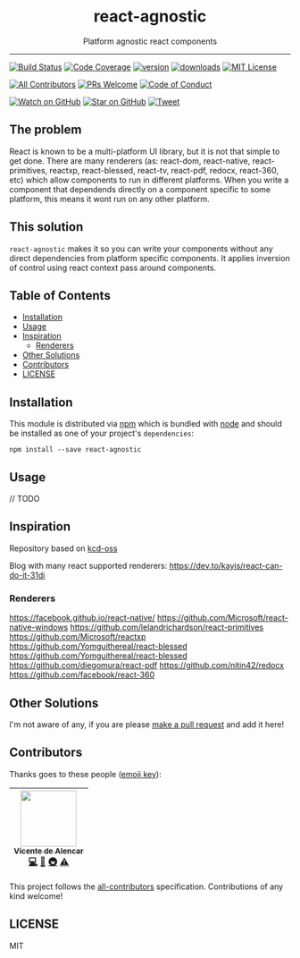 <div align="center">
<h1>react-agnostic</h1>

<p>Platform agnostic react components</p>
</div>

<hr />

[![Build Status][build-badge]][build]
[![Code Coverage][coverage-badge]][coverage]
[![version][version-badge]][package]
[![downloads][downloads-badge]][npmtrends]
[![MIT License][license-badge]][license]

[![All Contributors](https://img.shields.io/badge/all_contributors-1-orange.svg?style=flat-square)](#contributors)
[![PRs Welcome][prs-badge]][prs]
[![Code of Conduct][coc-badge]][coc]

[![Watch on GitHub][github-watch-badge]][github-watch]
[![Star on GitHub][github-star-badge]][github-star]
[![Tweet][twitter-badge]][twitter]

## The problem

React is known to be a multi-platform UI library, but it is not that simple to get done. There are many renderers (as: react-dom, react-native, react-primitives, reactxp, react-blessed, react-tv, react-pdf, redocx, react-360, etc) which allow components to run in different platforms. When you write a component that dependends directly on a component specific to some platform, this means it wont run on any other platform.

## This solution

`react-agnostic` makes it so you can write your components without any direct dependencies from platform specific components. It applies inversion of control using react context pass around components.

## Table of Contents

<!-- START doctoc generated TOC please keep comment here to allow auto update -->
<!-- DON'T EDIT THIS SECTION, INSTEAD RE-RUN doctoc TO UPDATE -->

- [Installation](#installation)
- [Usage](#usage)
- [Inspiration](#inspiration)
  - [Renderers](#renderers)
- [Other Solutions](#other-solutions)
- [Contributors](#contributors)
- [LICENSE](#license)

<!-- END doctoc generated TOC please keep comment here to allow auto update -->

## Installation

This module is distributed via [npm][npm] which is bundled with [node][node] and
should be installed as one of your project's `dependencies`:

```
npm install --save react-agnostic
```

## Usage

// TODO

## Inspiration

Repository based on [kcd-oss](https://github.com/kentcdodds/generator-kcd-oss)

Blog with many react supported renderers: https://dev.to/kayis/react-can-do-it-31di

### Renderers

https://facebook.github.io/react-native/
https://github.com/Microsoft/react-native-windows
https://github.com/lelandrichardson/react-primitives
https://github.com/Microsoft/reactxp
https://github.com/Yomguithereal/react-blessed
https://github.com/Yomguithereal/react-blessed
https://github.com/diegomura/react-pdf
https://github.com/nitin42/redocx
https://github.com/facebook/react-360

## Other Solutions

I'm not aware of any, if you are please [make a pull request][prs] and add it
here!

## Contributors

Thanks goes to these people ([emoji key][emojis]):

<!-- ALL-CONTRIBUTORS-LIST:START - Do not remove or modify this section -->
<!-- prettier-ignore -->
| [<img src="https://avatars.githubusercontent.com/u/1762868?v=3" width="100px;"/><br /><sub><b>Vicente de Alencar</b></sub>](https://vicentedealencar.com)<br />[💻](https://github.com/vicentedealencar/react-agnostic/commits?author=vicentedealencar "Code") [📖](https://github.com/vicentedealencar/react-agnostic/commits?author=vicentedealencar "Documentation") [🚇](#infra-vicentedealencar "Infrastructure (Hosting, Build-Tools, etc)") [⚠️](https://github.com/vicentedealencar/react-agnostic/commits?author=vicentedealencar "Tests") |
| :---: |

<!-- ALL-CONTRIBUTORS-LIST:END -->

This project follows the [all-contributors][all-contributors] specification.
Contributions of any kind welcome!

## LICENSE

MIT

[npm]: https://www.npmjs.com/
[node]: https://nodejs.org
[build-badge]: https://img.shields.io/travis/vicentedealencar/react-agnostic.svg?style=flat-square
[build]: https://travis-ci.org/vicentedealencar/react-agnostic
[coverage-badge]: https://img.shields.io/codecov/c/github/vicentedealencar/react-agnostic.svg?style=flat-square
[coverage]: https://codecov.io/github/vicentedealencar/react-agnostic
[version-badge]: https://img.shields.io/npm/v/react-agnostic.svg?style=flat-square
[package]: https://www.npmjs.com/package/react-agnostic
[downloads-badge]: https://img.shields.io/npm/dm/react-agnostic.svg?style=flat-square
[npmtrends]: http://www.npmtrends.com/react-agnostic
[license-badge]: https://img.shields.io/npm/l/react-agnostic.svg?style=flat-square
[license]: https://github.com/vicentedealencar/react-agnostic/blob/master/LICENSE
[prs-badge]: https://img.shields.io/badge/PRs-welcome-brightgreen.svg?style=flat-square
[prs]: http://makeapullrequest.com
[donate-badge]: https://img.shields.io/badge/$-support-green.svg?style=flat-square
[coc-badge]: https://img.shields.io/badge/code%20of-conduct-ff69b4.svg?style=flat-square
[coc]: https://github.com/vicentedealencar/react-agnostic/blob/master/other/CODE_OF_CONDUCT.md
[github-watch-badge]: https://img.shields.io/github/watchers/vicentedealencar/react-agnostic.svg?style=social
[github-watch]: https://github.com/vicentedealencar/react-agnostic/watchers
[github-star-badge]: https://img.shields.io/github/stars/vicentedealencar/react-agnostic.svg?style=social
[github-star]: https://github.com/vicentedealencar/react-agnostic/stargazers
[twitter]: https://twitter.com/intent/tweet?text=Check%20out%20react-agnostic%20by%20%40vicentedealencar%20https%3A%2F%2Fgithub.com%2Fvicentedealencar%2Freact-agnostic%20%F0%9F%91%8D
[twitter-badge]: https://img.shields.io/twitter/url/https/github.com/vicentedealencar/react-agnostic.svg?style=social
[emojis]: https://github.com/kentcdodds/all-contributors#emoji-key
[all-contributors]: https://github.com/kentcdodds/all-contributors
